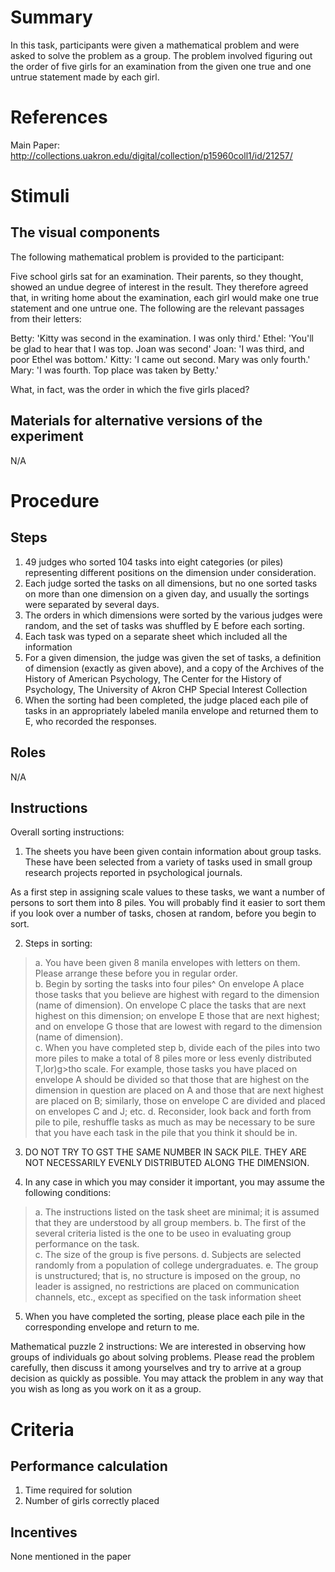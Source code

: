 # Summary
In this task, participants were given a mathematical problem and were asked to solve the problem as a group. The problem involved figuring out the order of five girls for an examination from the given one true and one untrue statement made by each girl.

# References
Main Paper: http://collections.uakron.edu/digital/collection/p15960coll1/id/21257/

# Stimuli
## The visual components
The following mathematical problem is provided to the participant:

Five school girls sat for an examination. Their parents, so they thought, showed an undue degree of interest in the result. They therefore agreed that, in writing home about the examination, each girl would make one true statement and one untrue one. The following are the relevant passages from their letters:

Betty: 'Kitty was second in the examination. I was only third.'
Ethel: 'You'll be glad to hear that I was top. Joan was second'
Joan: 'I was third, and poor Ethel was bottom.'
Kitty: 'I came out second. Mary was only fourth.'
Mary: 'I was fourth. Top place was taken by Betty.'

What, in fact, was the order in which the five girls placed?

## Materials for alternative versions of the experiment 
N/A

# Procedure
## Steps
1. 49 judges who sorted 104 tasks into eight categories (or piles) representing different positions on the dimension under consideration. 
2. Each judge sorted the tasks on all dimensions, but no one sorted tasks on more than one dimension on a given day, and usually the sortings were separated by several days. 
3. The orders in which dimensions were sorted by the various judges were random, and the set of tasks was shuffled by E before each sorting. 
4. Each task was typed on a separate sheet which included all the information  
5. For a given dimension, the judge was given the set of tasks, a definition of dimension (exactly as given above), and a copy of the Archives of the History of American Psychology, The Center for the History of Psychology, The University of Akron CHP Special Interest Collection 
6. When the sorting had been completed, the judge placed each pile of tasks in an appropriately labeled manila envelope and returned them to E, who recorded the responses.

## Roles 
N/A

## Instructions
Overall sorting instructions: 
1. The sheets you have been given contain information about group tasks. These have been  selected  from a variety  of  tasks  used  in  small  group research  projects  reported  in  psychological  journals.

As a first step in assigning scale values to these tasks, we want  a number  of persons  to  sort  them  into  8 piles.  You  will  probably  find  it easier  to  sort  them  if you  look over  a  number  of  tasks, chosen  at random,  before  you begin  to  sort.  

2. Steps in sorting: 
> a. You have been given 8 manila envelopes with letters on them. Please  arrange  these  before  you  in regular  order.  
> b. Begin by sorting the tasks into four piles^ On envelope A place  those  tasks  that  you believe  are highest  with  regard  to  the dimension  (name  of  dimension).   On envelope  C  place  the  tasks  that  are  next  highest  on  this dimension;   on   envelope  E those  that  are  next highest;   and  on  envelope  G  those  that  are  lowest with  regard  to  the  dimension  (name  of  dimension).  
> c. When you have completed step b, divide each of the piles into  two more  piles  to make  a total  of  8 piles more  or  less  evenly  distributed  T,lor)g>tho  scale.  For  example,  those  tasks  you have  placed  on  envelope  A  should  be divided  so  that  those  that  are highest  on  the dimension  in  question  are  placed  on  A  and  those  that  are next highest  are  placed  on B;   similarly,  those  on envelope  C  are  divided  and  placed  on envelopes  C  and  J; etc. 
> d. Reconsider, look back and forth from pile to pile, reshuffle tasks  as much  as may  be  necessary  to be  sure  that  you  have  each  task  in the pile  that  you  think  it  should  be  in. 

3. DO NOT TRY TO GST THE SAME NUMBER IN SACK PILE. THEY ARE NOT NECESSARILY  EVENLY DISTRIBUTED  ALONG  THE  DIMENSION.  

4. In any case in which you may consider it important, you may assume  the  following  conditions: 
>  a. The instructions listed on the task sheet are minimal; it  is  assumed  that  they  are understood  by  all  group members.
>  b. The first of the several criteria listed is the one to be useo  in evaluating  group performance  on  the  task.  
>  c. The size of the group is five persons. 
>  d. Subjects are selected randomly from a population of college undergraduates. 
>  e. The  group  is unstructured;   that  is, no  structure  is  imposed  on  the group,  no  leader  is assigned,  no restrictions  are  placed  on  communication  channels, etc., except  as  specified  on  the  task  information  sheet

5. When you have completed the sorting, please place each pile in the  corresponding  envelope  and  return  to me.

Mathematical puzzle 2 instructions: 
We are interested in observing how groups of individuals go about solving problems. Please read the problem carefully, then discuss it among yourselves and try to arrive at a group decision as quickly as possible. You may attack the problem in any way that you wish as long as you work on it as a group.

# Criteria
## Performance calculation
1. Time required for solution
2. Number of girls correctly placed

## Incentives
None mentioned in the paper

